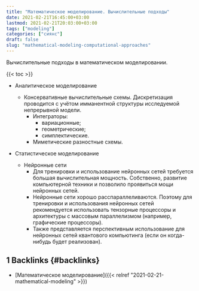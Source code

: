 ```yaml
---
title: "Математическое моделирование. Вычислительные подходы"
date: 2021-02-21T16:45:00+03:00
lastmod: 2021-02-21T20:03:00+03:00
tags: ["modeling"]
categories: ["сиянс"]
draft: false
slug: "mathematical-modeling-computational-approaches"
---
```


Вычислительные подходы в математическом моделировании.

<!--more-->

{{< toc >}}

-   Аналитическое моделирование
    -   Консервативные вычислительные схемы. Дискретизация проводится с учётом имманентной структуры исследуемой непрерывной модели.
        -   Интеграторы:
            -   вариационные;
            -   геометрические;
            -   симплектические.
        -   Миметические разностные схемы.

-   Статистическое моделирование
    -   Нейронные сети
        -   Для тренировки и использование нейронных сетей требуется большая вычислительная мощность. Собственно, развитие компьютерной техники и позволило проявиться мощи нейронных сетей.
        -   Нейронные сети хорошо расспараллеливаются. Поэтому для тренировки и использования нейронных сетей рекомендуется использовать тензорные процессоры и архитектуры с массовым параллелизмом (например, графические процессоры).
        -   Также представляется перспективным использование для нейронных сетей квантового компьютинга (если он когда-нибудь будет реализован).


## <span class="section-num">1</span> Backlinks {#backlinks}

-   [Математическое моделирование]({{< relref "2021-02-21-mathematical-modeling" >}})
